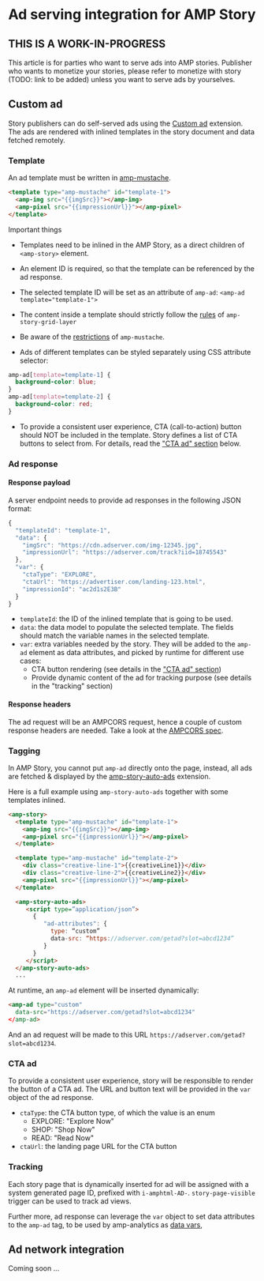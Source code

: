 # Ad serving integration for AMP Story

## THIS IS A WORK-IN-PROGRESS

This article is for parties who want to serve ads into AMP stories. Publisher
who wants to monetize your stories, please refer to monetize with story (TODO: link to be added)
unless you want to serve ads by yourselves.

## Custom ad

Story publishers can do self-served ads using the [Custom ad](../../ads/custom.md)
extension. The ads are rendered with inlined templates in the story document
and data fetched remotely.

### Template
An ad template must be written in [amp-mustache](../amp-mustache/amp-mustache.md).

```html
<template type="amp-mustache" id="template-1">
  <amp-img src="{{imgSrc}}"></amp-img>
  <amp-pixel src="{{impressionUrl}}"></amp-pixel>
</template>
```

Important things

- Templates need to be inlined in the AMP Story, as a direct children of `<amp-story>` element.
- An element ID is required, so that the template can be referenced by the ad response.
- The selected template ID will be set as an attribute of `amp-ad`: `<amp-ad template="template-1">`
- The content inside a template should strictly follow the [rules](https://github.com/ampproject/amphtml/blob/master/extensions/amp-story/validator-amp-story.protoascii) of `amp-story-grid-layer`
- Be aware of the [restrictions](../amp-mustache/amp-mustache.md#restrictions) of `amp-mustache`.

- Ads of different templates can be styled separately using CSS attribute selector:
```css
amp-ad[template=template-1] {
  background-color: blue;
}
amp-ad[template=template-2] {
  background-color: red;
}
```

- To provide a consistent user experience, CTA (call-to-action) button should NOT
be included in the template. Story defines a list of CTA buttons to select from.
For details, read the ["CTA ad" section](#cta-ad) below.

### Ad response

#### Response payload
A server endpoint needs to provide ad responses in the following JSON format:

```js
{
  "templateId": "template-1",
  "data": {
    "imgSrc": "https://cdn.adserver.com/img-12345.jpg",
    "impressionUrl": "https://adserver.com/track?iid=18745543"
  },
  "var": {
    "ctaType": "EXPLORE",
    "ctaUrl": "https://advertiser.com/landing-123.html",
    "impressionId": "ac2d1s2E3B"
  }
}
```

- `templateId`: the ID of the inlined template that is going to be used.
- `data`: the data model to populate the selected template. The fields should match the variable names in the selected template.
- `var`: extra variables needed by the story. They will be added to the `amp-ad` element as data attributes, and picked by runtime for different use cases:
    - CTA button rendering (see details in the ["CTA ad" section](#cta-ad))
    - Provide dynamic content of the ad for tracking purpose (see details in the "tracking" section)

#### Response headers
The ad request will be an AMPCORS request, hence a couple of custom response headers are needed.
Take a look at the [AMPCORS spec](../../spec/amp-cors-requests.md).

### Tagging

In AMP Story, you cannot put `amp-ad` directly onto the page, instead, all ads
are fetched & displayed by the [amp-story-auto-ads](./amp-story-auto-ads.md)
extension.

Here is a full example using `amp-story-auto-ads` together with some templates inlined.

```html
<amp-story>
  <template type="amp-mustache" id="template-1">
    <amp-img src="{{imgSrc}}"></amp-img>
    <amp-pixel src="{{impressionUrl}}"></amp-pixel>
  </template>

  <template type="amp-mustache" id="template-2">
    <div class="creative-line-1">{{creativeLine1}}</div>
    <div class="creative-line-2">{{creativeLine2}}</div>
    <amp-pixel src="{{impressionUrl}}"></amp-pixel>
  </template>

  <amp-story-auto-ads>
     <script type=”application/json”>
       {
          "ad-attributes": {
            type: “custom”
            data-src: “https://adserver.com/getad?slot=abcd1234”
          }
       }
     </script>
  </amp-story-auto-ads>
  ...
```

At runtime, an `amp-ad` element will be inserted dynamically:

```html
<amp-ad type="custom"
  data-src="https://adserver.com/getad?slot=abcd1234"
</amp-ad>
```

And an ad request will be made to this URL `https://adserver.com/getad?slot=abcd1234`.

### CTA ad
To provide a consistent user experience, story will be responsible to render
the button of a CTA ad. The URL and button text will be provided in the `var`
object of the ad response.

- `ctaType`: the CTA button type, of which the value is an enum
   - EXPLORE: "Explore Now"
   - SHOP: "Shop Now"
   - READ: "Read Now"
- `ctaUrl`: the landing page URL for the CTA button

### Tracking
Each story page that is dynamically inserted for ad will be assigned with a system
generated page ID, prefixed with `i-amphtml-AD-`. `story-page-visible` trigger
can be used to track ad views.

Further more, ad response can leverage the `var` object to set data attributes
to the `amp-ad` tag, to be used by amp-analytics as [data vars](../amp-analytics/analytics-vars.md#variables-as-data-attribute),

## Ad network integration
Coming soon ...
